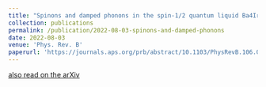 ```yaml
---
title: "Spinons and damped phonons in the spin-1/2 quantum liquid Ba4Ir3O10 observed by Raman scattering"
collection: publications
permalink: /publication/2022-08-03-spinons-and-damped-phonons
date: 2022-08-03
venue: 'Phys. Rev. B'
paperurl: 'https://journals.aps.org/prb/abstract/10.1103/PhysRevB.106.075108'
---
```


[also read on the arXiv](https://arxiv.org/pdf/2110.15916.pdf)
